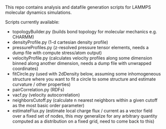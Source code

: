This repo contains analysis and datafile generation scripts for LAMMPS molecular dynamics simulations.

Scripts currently available:
- topologyBuilder.py (builds bond topology for molecular mechanics e.g. CHARMM)
- densityProfile.py (1-d cartesian density profile)
- pressureProfiles.py (z-resolved pressure tensor elements, needs a dump file with compute stress/atom output)
- velocityProfile.py (calculates velocity profiles along some dimension binned along another dimension, needs a dump file with unwrapped coordinates)
- fitCircle.py (used with 2dDensity below, assuming some inhomogeneous structure where you want to fit a circle to some structure and estimate curvature / other properties)
- pairCorrelation.py (RDFs)
- vacf.py (velocity autocorrelation)
- neighborsCutoff.py (calculate n nearest neighbors within a given cutoff as the most basic order parameter)
- estimateFlux.py (estimate local charge flux / current as a vector field over a fixed set of nodes, this *may* generalize for any arbitrary quantity computed as a distribution on a fixed grid, need to come back to this)
 
